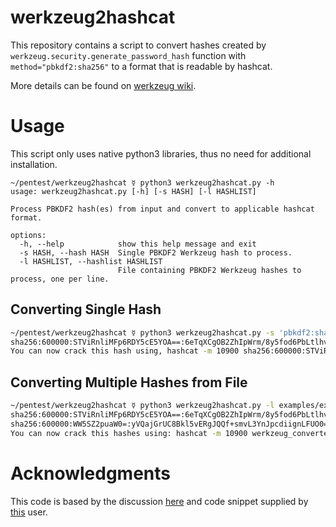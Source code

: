 # werkzeug2hashcat
This repository contains a script to convert hashes created by `werkzeug.security.generate_password_hash` function with `method="pbkdf2:sha256"` to a format that is readable by hashcat.

More details can be found on [werkzeug wiki](https://werkzeug.palletsprojects.com/en/stable/utils/#module-werkzeug.security).

# Usage
This script only uses native python3 libraries, thus no need for additional installation.
```
~/pentest/werkzeug2hashcat ☿ python3 werkzeug2hashcat.py -h
usage: werkzeug2hashcat.py [-h] [-s HASH] [-l HASHLIST]

Process PBKDF2 hash(es) from input and convert to applicable hashcat format.

options:
  -h, --help            show this help message and exit
  -s HASH, --hash HASH  Single PBKDF2 Werkzeug hash to process.
  -l HASHLIST, --hashlist HASHLIST
                        File containing PBKDF2 Werkzeug hashes to process, one per line.
```

## Converting Single Hash
```bash
~/pentest/werkzeug2hashcat ☿ python3 werkzeug2hashcat.py -s 'pbkdf2:sha256:600000$I5bFyb0ZzD69pNX8$e9e4ea5c280e0766612295ab9bff32e5fa1de8f6cbb6586fab7ab7bc762bd978'
sha256:600000:STViRnliMFp6RDY5cE5YOA==:6eTqXCgOB2ZhIpWrm/8y5fod6PbLtlhvq3q3vHYr2Xg=
You can now crack this hash using, hashcat -m 10900 sha256:600000:STViRnliMFp6RDY5cE5YOA==:6eTqXCgOB2ZhIpWrm/8y5fod6PbLtlhvq3q3vHYr2Xg= /usr/share/wordlists/rockyou.txt
```

## Converting Multiple Hashes from File
```bash
~/pentest/werkzeug2hashcat ☿ python3 werkzeug2hashcat.py -l examples/examplehashes.txt
sha256:600000:STViRnliMFp6RDY5cE5YOA==:6eTqXCgOB2ZhIpWrm/8y5fod6PbLtlhvq3q3vHYr2Xg=
sha256:600000:WW5SZ2puaW0=:yVQajGrUC8Bkl5vERgJQQf+smvL3YnJpcdiignLFUO0=
You can now crack this hashes using: hashcat -m 10900 werkzeug_converted_hashcat.hash /usr/share/wordlists/rockyou.txt
```

# Acknowledgments
This code is based by the discussion [here](https://github.com/hashcat/hashcat/issues/3205) and code snippet supplied by [this](https://github.com/tititototutu) user.
